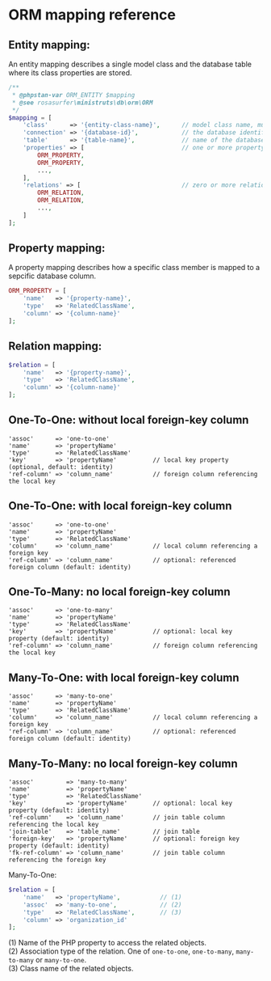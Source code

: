 
ORM mapping reference
=====================


Entity mapping:
---------------
An entity mapping describes a single model class and the database table where its class properties are stored.

```php
/**
 * @phpstan-var ORM_ENTITY $mapping 
 * @see rosasurfer\ministruts\db\orm\ORM
 */
$mapping = [
    'class'      => '{entity-class-name}',      // model class name, must be extended from PersistableObject (required)
    'connection' => '{database-id}',            // the database identifier as configured in the application configuration (required)
    'table'      => '{table-name}',             // name of the database table where class properties are stored (required)
    'properties' => [                           // one or more property definitions (required)
        ORM_PROPERTY, 
        ORM_PROPERTY, 
        ..., 
    ],
    'relations' => [                            // zero or more relation definitions between entities resp. database tables (optional)
        ORM_RELATION,
        ORM_RELATION,
        ..., 
    ]
];
```


Property mapping:
-----------------
A property mapping describes how a specific class member is mapped to a sepcific database column.

```php
ORM_PROPERTY = [
    'name'   => '{property-name}',
    'type'   => 'RelatedClassName',
    'column' => '{column-name}'
];
```


Relation mapping:
-----------------
```php
$relation = [
    'name'   => '{property-name}',
    'type'   => 'RelatedClassName',
    'column' => '{column-name}'
];
```


One-To-One: without local foreign-key column
-----------
    'assoc'      => 'one-to-one'
    'name'       => 'propertyName'
    'type'       => 'RelatedClassName'
    'key'        => 'propertyName'          // local key property (optional, default: identity)
    'ref-column' => 'column_name'           // foreign column referencing the local key


One-To-One: with local foreign-key column
-----------
    'assoc'      => 'one-to-one'
    'name'       => 'propertyName'
    'type'       => 'RelatedClassName'
    'column'     => 'column_name'           // local column referencing a foreign key
    'ref-column' => 'column_name'           // optional: referenced foreign column (default: identity)


One-To-Many: no local foreign-key column
------------
    'assoc'      => 'one-to-many'
    'name'       => 'propertyName'
    'type'       => 'RelatedClassName'
    'key'        => 'propertyName'          // optional: local key property (default: identity)
    'ref-column' => 'column_name'           // foreign column referencing the local key


Many-To-One: with local foreign-key column
------------
    'assoc'      => 'many-to-one'
    'name'       => 'propertyName'
    'type'       => 'RelatedClassName'
    'column'     => 'column_name'           // local column referencing a foreign key
    'ref-column' => 'column_name'           // optional: referenced foreign column (default: identity)


Many-To-Many: no local foreign-key column
------------
    'assoc'         => 'many-to-many'
    'name'          => 'propertyName'
    'type'          => 'RelatedClassName'
    'key'           => 'propertyName'       // optional: local key property (default: identity)
    'ref-column'    => 'column_name'        // join table column referencing the local key
    'join-table'    => 'table_name'         // join table
    'foreign-key'   => 'propertyName'       // optional: foreign key property (default: identity)
    'fk-ref-column' => 'column_name'        // join table column referencing the foreign key




Many-To-One:
```php
$relation = [
    'name'   => 'propertyName',           // (1)
    'assoc'  => 'many-to-one',            // (2)
    'type'   => 'RelatedClassName',       // (3)
    'column' => 'organization_id'
];
```
(1) Name of the PHP property to access the related objects.  
(2) Association type of the relation. One of ```one-to-one```, ```one-to-many```, ```many-to-many``` or ```many-to-one```.  
(3) Class name of the related objects.  
